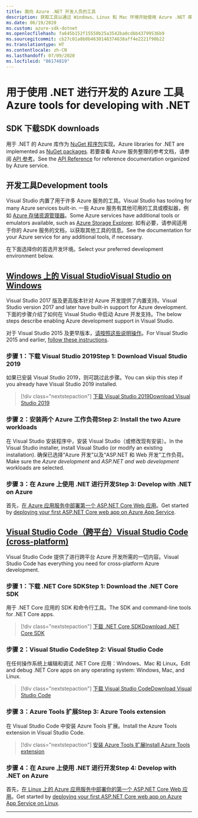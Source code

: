 ```yaml
---
title: 面向 Azure .NET 开发人员的工具
description: 获取工具以通过 Windows、Linux 和 Mac 环境开始使用 Azure .NET 库。
ms.date: 06/19/2020
ms.custom: azure-sdk-dotnet
ms.openlocfilehash: fa645b152f15550b25a3542ba0cdbb43799536b9
ms.sourcegitcommit: cb27c01a8b0b4630148374638aff4e2221f90b22
ms.translationtype: HT
ms.contentlocale: zh-CN
ms.lasthandoff: 07/09/2020
ms.locfileid: "86174819"
---
```

# <a name="azure-tools-for-developing-with-net"></a><span data-ttu-id="5d058-103">用于使用 .NET 进行开发的 Azure 工具</span><span class="sxs-lookup"><span data-stu-id="5d058-103">Azure tools for developing with .NET</span></span>

## <a name="sdk-downloads"></a><span data-ttu-id="5d058-104">SDK 下载</span><span class="sxs-lookup"><span data-stu-id="5d058-104">SDK downloads</span></span>

<span data-ttu-id="5d058-105">用于 .NET 的 Azure 库作为 [NuGet 程序包](https://www.nuget.org/packages?q=windowsazureofficial)实现。</span><span class="sxs-lookup"><span data-stu-id="5d058-105">Azure libraries for .NET are implemented as [NuGet packages](https://www.nuget.org/packages?q=windowsazureofficial).</span></span> <span data-ttu-id="5d058-106">若要查看 Azure 服务整理的参考文档，请参阅 [API 参考](/dotnet/api/overview/azure/?view=azure-dotnet)。</span><span class="sxs-lookup"><span data-stu-id="5d058-106">See the [API Reference](/dotnet/api/overview/azure/?view=azure-dotnet) for reference documentation organized by Azure service.</span></span>

## <a name="development-tools"></a><span data-ttu-id="5d058-107">开发工具</span><span class="sxs-lookup"><span data-stu-id="5d058-107">Development tools</span></span>

<span data-ttu-id="5d058-108">Visual Studio 内置了用于许多 Azure 服务的工具。</span><span class="sxs-lookup"><span data-stu-id="5d058-108">Visual Studio has tooling for many Azure services built-in.</span></span> <span data-ttu-id="5d058-109">一些 Azure 服务有其他可用的工具或模拟器，例如 [Azure 存储资源管理器](https://azure.microsoft.com/features/storage-explorer/)。</span><span class="sxs-lookup"><span data-stu-id="5d058-109">Some Azure services have additional tools or emulators available, such as [Azure Storage Explorer](https://azure.microsoft.com/features/storage-explorer/).</span></span> <span data-ttu-id="5d058-110">如有必要，请参阅适用于你的 Azure 服务的文档，以获取其他工具的信息。</span><span class="sxs-lookup"><span data-stu-id="5d058-110">See the documentation for your Azure service for any additional tools, if necessary.</span></span>

<span data-ttu-id="5d058-111">在下面选择你的首选开发环境。</span><span class="sxs-lookup"><span data-stu-id="5d058-111">Select your preferred development environment below.</span></span>

## <a name="visual-studio-on-windows"></a>[<span data-ttu-id="5d058-112">Windows 上的 Visual Studio</span><span class="sxs-lookup"><span data-stu-id="5d058-112">Visual Studio on Windows</span></span>](#tab/vs)

<span data-ttu-id="5d058-113">Visual Studio 2017 版及更高版本针对 Azure 开发提供了内置支持。</span><span class="sxs-lookup"><span data-stu-id="5d058-113">Visual Studio version 2017 and later have built-in support for Azure development.</span></span> <span data-ttu-id="5d058-114">下面的步骤介绍了如何在 Visual Studio 中启动 Azure 开发支持。</span><span class="sxs-lookup"><span data-stu-id="5d058-114">The below steps describe enabling Azure development support in Visual Studio.</span></span>

<span data-ttu-id="5d058-115">对于 Visual Studio 2015 及更早版本，<a href="vs2015-install.md">请按照这些说明操作</a>。</span><span class="sxs-lookup"><span data-stu-id="5d058-115">For Visual Studio 2015 and earlier, <a href="vs2015-install.md">follow these instructions</a>.</span></span>

### <a name="step-1-download-visual-studio-2019"></a><span data-ttu-id="5d058-116">步骤 1：下载 Visual Studio 2019</span><span class="sxs-lookup"><span data-stu-id="5d058-116">Step 1: Download Visual Studio 2019</span></span>

<span data-ttu-id="5d058-117">如果已安装 Visual Studio 2019，则可跳过此步骤。</span><span class="sxs-lookup"><span data-stu-id="5d058-117">You can skip this step if you already have Visual Studio 2019 installed.</span></span>

> [!div class="nextstepaction"]
> [<span data-ttu-id="5d058-118">下载 Visual Studio 2019</span><span class="sxs-lookup"><span data-stu-id="5d058-118">Download Visual Studio 2019</span></span>](https://www.visualstudio.com/downloads/)

### <a name="step-2-install-the-two-azure-workloads"></a><span data-ttu-id="5d058-119">步骤 2：安装两个 Azure 工作负荷</span><span class="sxs-lookup"><span data-stu-id="5d058-119">Step 2: Install the two Azure workloads</span></span>

<span data-ttu-id="5d058-120">在 Visual Studio 安装程序中，安装 Visual Studio（或修改现有安装）。</span><span class="sxs-lookup"><span data-stu-id="5d058-120">In the Visual Studio installer, install Visual Studio (or modify an existing installation).</span></span> <span data-ttu-id="5d058-121">确保已选择“Azure 开发”以及“ASP.NET 和 Web 开发”工作负荷。 </span><span class="sxs-lookup"><span data-stu-id="5d058-121">Make sure the *Azure development* and *ASP.NET and web development* workloads are selected.</span></span>

### <a name="step-3-develop-with-net-on-azure"></a><span data-ttu-id="5d058-122">步骤 3：在 Azure 上使用 .NET 进行开发</span><span class="sxs-lookup"><span data-stu-id="5d058-122">Step 3: Develop with .NET on Azure</span></span>

<span data-ttu-id="5d058-123">首先，[在 Azure 应用服务中部署第一个 ASP.NET Core Web 应用](/azure/app-service-web/app-service-web-get-started-dotnet)。</span><span class="sxs-lookup"><span data-stu-id="5d058-123">Get started by [deploying your first ASP.NET Core web app on Azure App Service](/azure/app-service-web/app-service-web-get-started-dotnet).</span></span>

## <a name="visual-studio-code-cross-platform"></a>[<span data-ttu-id="5d058-124">Visual Studio Code（跨平台）</span><span class="sxs-lookup"><span data-stu-id="5d058-124">Visual Studio Code (cross-platform)</span></span>](#tab/vscode)

<span data-ttu-id="5d058-125">Visual Studio Code 提供了进行跨平台 Azure 开发所需的一切内容。</span><span class="sxs-lookup"><span data-stu-id="5d058-125">Visual Studio Code has everything you need for cross-platform Azure development.</span></span>

### <a name="step-1-download-the-net-core-sdk"></a><span data-ttu-id="5d058-126">步骤 1：下载 .NET Core SDK</span><span class="sxs-lookup"><span data-stu-id="5d058-126">Step 1: Download the .NET Core SDK</span></span>

<span data-ttu-id="5d058-127">用于 .NET Core 应用的 SDK 和命令行工具。</span><span class="sxs-lookup"><span data-stu-id="5d058-127">The SDK and command-line tools for .NET Core apps.</span></span>

> [!div class="nextstepaction"]
> [<span data-ttu-id="5d058-128">下载 .NET Core SDK</span><span class="sxs-lookup"><span data-stu-id="5d058-128">Download .NET Core SDK</span></span>](https://dotnet.microsoft.com/download)

### <a name="step-2-visual-studio-code"></a><span data-ttu-id="5d058-129">步骤 2：Visual Studio Code</span><span class="sxs-lookup"><span data-stu-id="5d058-129">Step 2: Visual Studio Code</span></span>

<span data-ttu-id="5d058-130">在任何操作系统上编辑和调试 .NET Core 应用：Windows、Mac 和 Linux。</span><span class="sxs-lookup"><span data-stu-id="5d058-130">Edit and debug .NET Core apps on any operating system: Windows, Mac, and Linux.</span></span>

> [!div class="nextstepaction"]
> [<span data-ttu-id="5d058-131">下载 Visual Studio Code</span><span class="sxs-lookup"><span data-stu-id="5d058-131">Download Visual Studio Code</span></span>](https://code.visualstudio.com)

### <a name="step-3-azure-tools-extension"></a><span data-ttu-id="5d058-132">步骤 3：Azure Tools 扩展</span><span class="sxs-lookup"><span data-stu-id="5d058-132">Step 3: Azure Tools extension</span></span>

<span data-ttu-id="5d058-133">在 Visual Studio Code 中安装 Azure Tools 扩展。</span><span class="sxs-lookup"><span data-stu-id="5d058-133">Install the Azure Tools extension in Visual Studio Code.</span></span>

> [!div class="nextstepaction"]
> [<span data-ttu-id="5d058-134">安装 Azure Tools 扩展</span><span class="sxs-lookup"><span data-stu-id="5d058-134">Install Azure Tools extension</span></span>](https://marketplace.visualstudio.com/items?itemName=ms-vscode.vscode-node-azure-pack)

### <a name="step-4-develop-with-net-on-azure"></a><span data-ttu-id="5d058-135">步骤 4：在 Azure 上使用 .NET 进行开发</span><span class="sxs-lookup"><span data-stu-id="5d058-135">Step 4: Develop with .NET on Azure</span></span>

<span data-ttu-id="5d058-136">首先，[在 Linux 上的 Azure 应用服务中部署你的第一个 ASP.NET Core Web 应用](/azure/app-service/containers/quickstart-dotnetcore)。</span><span class="sxs-lookup"><span data-stu-id="5d058-136">Get started by [deploying your first ASP.NET Core web app on Azure App Service on Linux](/azure/app-service/containers/quickstart-dotnetcore).</span></span>

---
